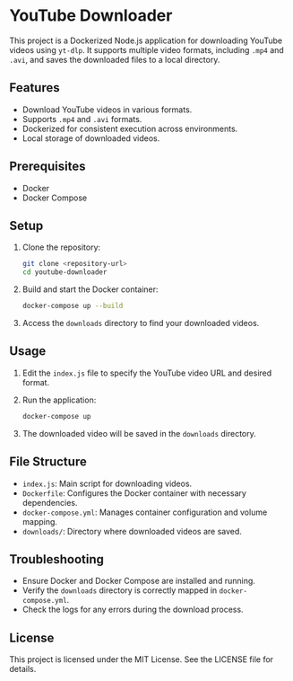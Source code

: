 # YouTube Downloader

This project is a Dockerized Node.js application for downloading YouTube videos using `yt-dlp`. It supports multiple video formats, including `.mp4` and `.avi`, and saves the downloaded files to a local directory.

## Features
- Download YouTube videos in various formats.
- Supports `.mp4` and `.avi` formats.
- Dockerized for consistent execution across environments.
- Local storage of downloaded videos.

## Prerequisites
- Docker
- Docker Compose

## Setup

1. Clone the repository:
   ```bash
   git clone <repository-url>
   cd youtube-downloader
   ```

2. Build and start the Docker container:
   ```bash
   docker-compose up --build
   ```

3. Access the `downloads` directory to find your downloaded videos.

## Usage

1. Edit the `index.js` file to specify the YouTube video URL and desired format.

2. Run the application:
   ```bash
   docker-compose up
   ```

3. The downloaded video will be saved in the `downloads` directory.

## File Structure
- `index.js`: Main script for downloading videos.
- `Dockerfile`: Configures the Docker container with necessary dependencies.
- `docker-compose.yml`: Manages container configuration and volume mapping.
- `downloads/`: Directory where downloaded videos are saved.

## Troubleshooting
- Ensure Docker and Docker Compose are installed and running.
- Verify the `downloads` directory is correctly mapped in `docker-compose.yml`.
- Check the logs for any errors during the download process.

## License
This project is licensed under the MIT License. See the LICENSE file for details.
